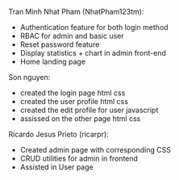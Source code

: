 Tran Minh Nhat Pham (NhatPham123tm): 
  + Authentication feature for both login method
  + RBAC for admin and basic user
  + Reset password feature
  + Display statistics + chart in admin front-end
  + Home landing page

Son nguyen:
  + created the login page html css
  + created the user profile html css
  + created the edit profile for user javascript
  + assissed on the other page html css

Ricardo Jesus Prieto (ricarpr):
  + Created admin page with corresponding CSS
  + CRUD utilities for admin in frontend
  + Assisted in User page

